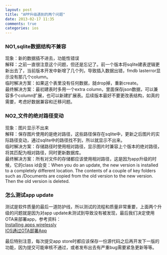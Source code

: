 ```yaml
---
layout: post
title: "APP升级遇到的两个问题"
date: 2013-02-17 11:35
comments: true
categories: ios
---
```

<h3>NO1,sqlite数据结构不兼容</h3>
现象：新的数据插不进去，功能性错误<!-- more --><br>
解释：之前一直很注意这个问题，但还是忘记了。前一个版本将sqlite建表逻辑更新出去了，当前版本开发中新增了几个列，导致插入数据出错，fmdb lasterror显示没有那几个column。<br>
临时解决方案：如果这个表里没有任何数据，就drop掉，重新create。<br>
最终解决方案：最初建表时多用一个extra column，里面保存json数据，可以兼容多个column扩展，也可以新建扩展表。后续版本最好不要更改表结构，如真的需要，考虑好数据兼容和迁移问题。
<h3>NO2,文件的绝对路径变动</h3>
现象：图片显示不出来<br>
解释：保存图片使用的是绝对路径，这些路径保存在sqlite中，更新之后图片的实际路径变动，通过sqlite中的路径找不到，所以就显示不出来。<br>
临时解决方案：存储路径时使用相对路径，显示图片时兼容上个版本的绝对路径，将其匹配为相对路径，同时更新数据库。<br>
最终解决方案：所有对文件的存储都应该使用相对路径，这是因为app升级的时候，它的class id会变：When you do an update, the new version is installed to a completely different location. The contents of a couple of key folders such as /Documents are copied from the old version to the new version. Then the old version is deleted.
<h3>怎么测试app update</h3>
测试是软件质量的最后一道防护线，所以测试的流程和质量非常重要，上面两个升级的问题就是因为对app update未测试到导致没有被发现，最后我们决定使用OTA来部署app，参考资料：<br>
<a target="_blank" href="https://help.apple.com/iosdeployment-apps/mac/1.1/?lang=en-us#app43ad871e">Installing apps wirelessly</a><br>
<a target="_blank" href="http://www.cnblogs.com/yingkong1987/archive/2012/10/28/2743774.html">IOS通过OTA部署App</a>

最后特别注意，每次提交app store时都应该保存一份源代码之后再开发下一版的功能，因为提交可能审核不通过，或者发布出去有严重bug需要紧急更新等等。
